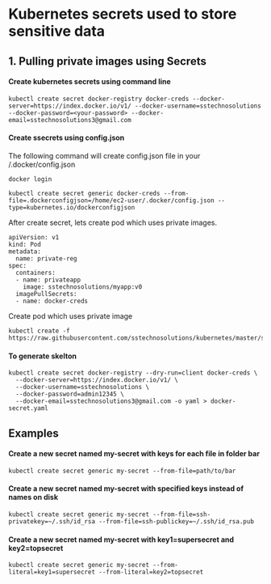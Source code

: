 # Kubernetes secrets used to store sensitive data


## 1. Pulling private images using Secrets

#### Create kubernetes secrets using command line

```
kubectl create secret docker-registry docker-creds --docker-server=https://index.docker.io/v1/ --docker-username=sstechnosolutions --docker-password=<your-password> --docker-email=sstechnosolutions3@gmail.com
```
#### Create ssecrets using config.json

The following command will create config.json file in your <home-dir>/.docker/config.json
```
docker login
```

```
kubectl create secret generic docker-creds --from-file=.dockerconfigjson=/home/ec2-user/.docker/config.json --type=kubernetes.io/dockerconfigjson
```

After create secret, lets create pod which uses private images.

```
apiVersion: v1
kind: Pod
metadata:
  name: private-reg
spec:
  containers:
  - name: privateapp
    image: sstechnosolutions/myapp:v0
  imagePullSecrets:
  - name: docker-creds

```

Create pod which uses private image

```
kubectl create -f https://raw.githubusercontent.com/sstechnosolutions/kubernetes/master/secrets/private_pod.yaml
```



#### To generate skelton
```
kubectl create secret docker-registry --dry-run=client docker-creds \
  --docker-server=https://index.docker.io/v1/ \
  --docker-username=sstechnosolutions \
  --docker-password=admin12345 \
  --docker-email=sstechnosolutions3@gmail.com -o yaml > docker-secret.yaml
```

## Examples

#### Create a new secret named my-secret with keys for each file in folder bar
  `kubectl create secret generic my-secret --from-file=path/to/bar`

#### Create a new secret named my-secret with specified keys instead of names on disk
  `kubectl create secret generic my-secret --from-file=ssh-privatekey=~/.ssh/id_rsa --from-file=ssh-publickey=~/.ssh/id_rsa.pub`

#### Create a new secret named my-secret with key1=supersecret and key2=topsecret
  `kubectl create secret generic my-secret --from-literal=key1=supersecret --from-literal=key2=topsecret`
